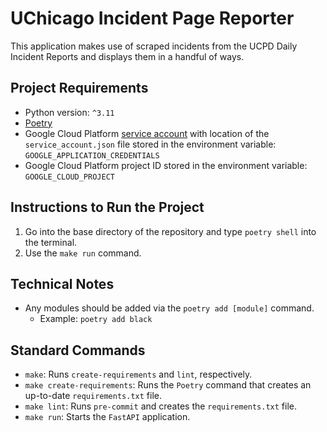 # UChicago Incident Page Reporter
This application makes use of scraped incidents from the UCPD Daily Incident Reports and displays them in a handful of ways.

## Project Requirements
- Python version: `^3.11`
- [Poetry](https://python-poetry.org/)
- Google Cloud Platform [service account](https://cloud.google.com/iam/docs/service-account-overview) with location of the `service_account.json` file stored in the environment variable: `GOOGLE_APPLICATION_CREDENTIALS`
- Google Cloud Platform project ID stored in the environment variable: `GOOGLE_CLOUD_PROJECT`

## Instructions to Run the Project
1. Go into the base directory of the repository and type `poetry shell` into the terminal.
2. Use the `make run` command.

## Technical Notes
- Any modules should be added via the `poetry add [module]` command.
  - Example: `poetry add black`

## Standard Commands
- `make`: Runs `create-requirements` and `lint`, respectively.
- `make create-requirements`: Runs the `Poetry` command that creates an up-to-date `requirements.txt` file.
- `make lint`: Runs `pre-commit` and creates the `requirements.txt` file.
- `make run`: Starts the `FastAPI` application.
